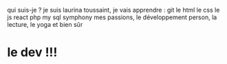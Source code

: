 
qui suis-je ?
je suis laurina toussaint, 
je vais apprendre : git
le html
le css
le js
react
php
my sql
symphony
mes passions, le développement person, la lecture, le yoga et bien sûr
<h1>le dev !!!</h1>
